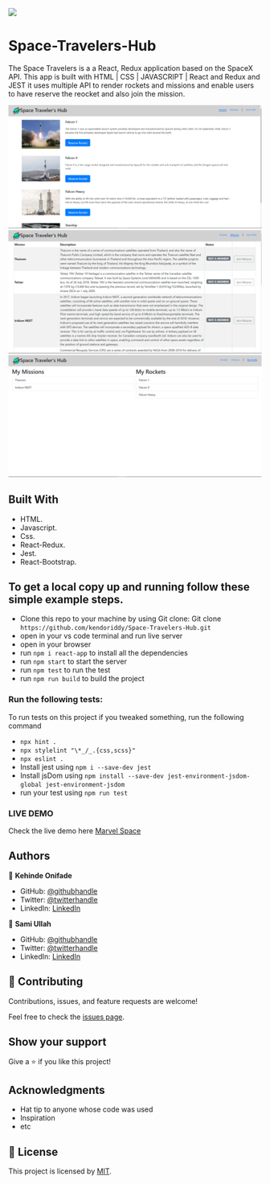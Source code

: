 ![](https://img.shields.io/badge/Microverse-blueviolet)

# Space-Travelers-Hub

The Space Travelers is a a React, Redux application based on the SpaceX API.
This app is built with HTML | CSS | JAVASCRIPT | React and Redux and JEST it uses multiple API to render rockets and missions and enable users to have reserve the reocket and also join the mission.

![screenshot](./src/assets/images/img1.png)
![screenshot](./src/assets/images/img2.png)
![screenshot](./src/assets/images/img3.png)

## Built With

- HTML.
- Javascript.
- Css.
- React-Redux.
- Jest.
- React-Bootstrap.

## To get a local copy up and running follow these simple example steps.

- Clone this repo to your machine by using Git clone: Git clone `https://github.com/kendoriddy/Space-Travelers-Hub.git`
- open in your vs code terminal and run live server
- open in your browser
- run `npm i react-app` to install all the dependencies
- run `npm start` to start the server
- run `npm test` to run the test
- run `npm run build` to build the project

### Run the following tests:

To run tests on this project if you tweaked something, run the following command

- `npx hint .`
- `npx stylelint "\*_/_.{css,scss}"`
- `npx eslint .`
- Install jest using `npm i --save-dev jest`
- Install jsDom using `npm install --save-dev jest-environment-jsdom-global jest-environment-jsdom`
- run your test using `npm run test`

### LIVE DEMO

Check the live demo here [Marvel Space](https://marvel-space.netlify.app/)

## Authors

👤 **Kehinde Onifade**

- GitHub: [@githubhandle](https://github.com/kendoriddy)
- Twitter: [@twitterhandle](https://twitter.com/rideonone09)
- LinkedIn: [LinkedIn](https://www.linkedin.com/in/kehindeonifade)

👤 **Sami Ullah**

- GitHub: [@githubhandle](https://github.com/samiullah997)
- Twitter: [@twitterhandle](https://twitter.com/samiullahk997)
- LinkedIn: [LinkedIn](https://www.linkedin.com/in/samiullah-khan-2702b7171/)

## 🤝 Contributing

Contributions, issues, and feature requests are welcome!

Feel free to check the [issues page](https://github.com/kendoriddy/Space-Travelers-Hub/issues).

## Show your support

Give a ⭐️ if you like this project!

## Acknowledgments

- Hat tip to anyone whose code was used
- Inspiration
- etc

## 📝 License

This project is licensed by [MIT](./LICENSE).
